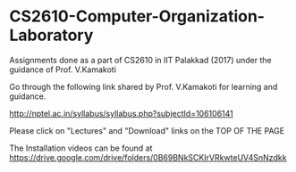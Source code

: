 # CS2610-Computer-Organization-Laboratory
Assignments done as a part of CS2610 in IIT Palakkad (2017) under the guidance of Prof. V.Kamakoti

 Go through the following link shared by Prof. V.Kamakoti for learning and guidance.
 
 <http://nptel.ac.in/syllabus/syllabus.php?subjectId=106106141>
 
 Please click on "Lectures" and "Download" links on the TOP OF THE PAGE

The Installation videos can be found at 
<https://drive.google.com/drive/folders/0B69BNkSCKIrVRkwteUV4SnNzdkk>
